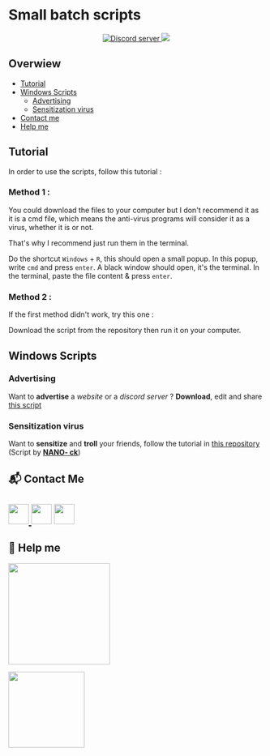 # Small batch scripts

<p align="center"> 
  <a href="https://discord.gg/aDq3T9wqHb"><img src="https://canary.discordapp.com/api/guilds/817811272431173693/embed.png" alt="Discord server">
  <a href="https://github.com/whayn/small-bash-scripts" alt="Latest Commit">
     <img src="https://img.shields.io/github/last-commit/whayn/small-bash-scripts?logo=github" /></a>
  </a>
</p>

## Overwiew
- [Tutorial](#tutorial)
- [Windows Scripts](#windows-scripts)
  - [Advertising](#advertising)
  - [Sensitization virus](#sensitization-virus)
- [Contact me](#contact-me)
- [Help me](#help-me)


## Tutorial
In order to use the scripts, follow this tutorial :

### Method 1 :
You could download the files to your computer but I don't recommend it as it is a cmd file, which means the anti-virus programs will consider it as a virus, whether it is or not.

That's why I recommend just run them in the terminal.

Do the shortcut `Windows` + `R`, this should open a small popup. In this popup, write `cmd` and press `enter`. A black window should open, it's the terminal. In the terminal, paste the file content & press `enter`.

### Method 2 :
<p>If the first method didn't work, try this one :</p>
Download the script from the repository then run it on your computer.


## Windows Scripts

### Advertising
Want to **advertise** a *website* or a *discord server* ? **Download**, edit and share [this script](https://github.com/whayn/small-batch-scripts/blob/main/scripts/advertising.bat)

### Sensitization virus
Want to **sensitize** and **troll** your friends, follow the tutorial in [this repository](https://github.com/NANO-ck/sensitization-virus) (Script by [**NANO- ck**](https://github.com/NANO-ck))

## 📬 Contact Me
<a href="https://www.whayn.tk/"><img src="https://icons-for-free.com/iconfiles/png/512/webpage+website+icon-1320087271286406322.png" width="40"> </a><a href="https://www.youtube.com/channel/UCW-0oJZfraag5hBVfNYuzYQ/"><img src="https://icons-for-free.com/iconfiles/png/512/round+icon+video+youtube+icon-1320190508546598347.png" width="40"></a> <a href="https://discord.gg/aDq3T9wqHb"><img src="https://cdn0.iconfinder.com/data/icons/free-social-media-set/24/discord-512.png" width="40"></a>
-----
## 🙏 Help me
<a href="https://www.buymeacoffee.com/whayn"><img src="https://img.buymeacoffee.com/button-api/?text=Buy me a book for learn js.&emoji=📖&slug=whayn&button_colour=5F7FFF&font_colour=ffffff&font_family=Cookie&outline_colour=000000&coffee_colour=FFDD00" width="200"></a> 

<a href="https://sellix.io/Whayn"><img src="https://i.imgur.com/VxzEp4t.png" width="150"></a> 
